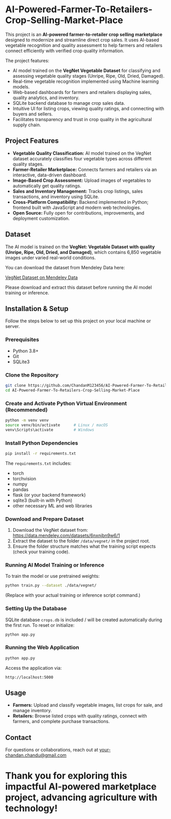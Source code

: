 # AI-Powered-Farmer-To-Retailers-Crop-Selling-Market-Place

This project is an **AI-powered farmer-to-retailer crop selling marketplace** designed to modernize and streamline direct crop sales. It uses AI-based vegetable recognition and quality assessment to help farmers and retailers connect efficiently with verified crop quality information.

The project features:

- AI model trained on the **VegNet Vegetable Dataset** for classifying and assessing vegetable quality stages (Unripe, Ripe, Old, Dried, Damaged).
- Real-time vegetable recognition implemented using Machine learning models.
- Web-based dashboards for farmers and retailers displaying sales, quality analytics, and inventory.
- SQLite backend database to manage crop sales data.
- Intuitive UI for listing crops, viewing quality ratings, and connecting with buyers and sellers.
- Facilitates transparency and trust in crop quality in the agricultural supply chain.

## Project Features

- **Vegetable Quality Classification:** AI model trained on the VegNet dataset accurately classifies four vegetable types across different quality stages.
- **Farmer-Retailer Marketplace:** Connects farmers and retailers via an interactive, data-driven dashboard.
- **Image-Based Crop Assessment:** Upload images of vegetables to automatically get quality ratings.
- **Sales and Inventory Management:** Tracks crop listings, sales transactions, and inventory using SQLite.
- **Cross-Platform Compatibility:** Backend implemented in Python; frontend built with JavaScript and modern web technologies.
- **Open Source:** Fully open for contributions, improvements, and deployment customization.

## Dataset

The AI model is trained on the **VegNet: Vegetable Dataset with quality (Unripe, Ripe, Old, Dried, and Damaged)**, which contains 6,850 vegetable images under varied real-world conditions.

You can download the dataset from Mendeley Data here:

[VegNet Dataset on Mendeley Data](https://data.mendeley.com/datasets/6nxnjbn9w6/1)

Please download and extract this dataset before running the AI model training or inference.

## Installation & Setup

Follow the steps below to set up this project on your local machine or server.

### Prerequisites

- Python 3.8+
- Git
- SQLite3

### Clone the Repository

```bash
git clone https://github.com/ChandanM123456/AI-Powered-Farmer-To-Retailers-Crop-Selling-Market-Place.git
cd AI-Powered-Farmer-To-Retailers-Crop-Selling-Market-Place
```

### Create and Activate Python Virtual Environment (Recommended)

```bash
python -m venv venv
source venv/bin/activate      # Linux / macOS
venv\Scripts\activate         # Windows
```

### Install Python Dependencies

```bash
pip install -r requirements.txt
```

The `requirements.txt` includes:

- torch
- torchvision
- numpy
- pandas
- flask (or your backend framework)
- sqlite3 (built-in with Python)
- other necessary ML and web libraries

### Download and Prepare Dataset

1. Download the VegNet dataset from: https://data.mendeley.com/datasets/6nxnjbn9w6/1
2. Extract the dataset to the folder `/data/vegnet/` in the project root.
3. Ensure the folder structure matches what the training script expects (check your training code).

### Running AI Model Training or Inference

To train the model or use pretrained weights:

```bash
python train.py --dataset ./data/vegnet/
```

(Replace with your actual training or inference script command.)

### Setting Up the Database

SQLite database `crops.db` is included / will be created automatically during the first run. To reset or initialize:

```bash
python app.py

```

### Running the Web Application

```bash
python app.py
```

Access the application via:

```
http://localhost:5000
```

## Usage

- **Farmers:** Upload and classify vegetable images, list crops for sale, and manage inventory.
- **Retailers:** Browse listed crops with quality ratings, connect with farmers, and complete purchase transactions.

## Contact

For questions or collaborations, reach out at your-chandan.chandu@gmail.com

# Thank you for exploring this impactful AI-powered marketplace project, advancing agriculture with technology!
